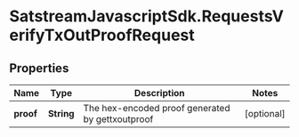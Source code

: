 # SatstreamJavascriptSdk.RequestsVerifyTxOutProofRequest

## Properties
Name | Type | Description | Notes
------------ | ------------- | ------------- | -------------
**proof** | **String** | The hex-encoded proof generated by gettxoutproof | [optional] 
